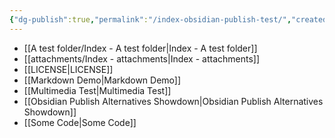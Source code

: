 ```yaml
---
{"dg-publish":true,"permalink":"/index-obsidian-publish-test/","created":"","updated":""}
---
```



-  [[A test folder/Index - A test folder\|Index - A test folder]]
-  [[attachments/Index - attachments\|Index - attachments]]
-  [[LICENSE|LICENSE]]
-  [[Markdown Demo\|Markdown Demo]]
-  [[Multimedia Test\|Multimedia Test]]
-  [[Obsidian Publish Alternatives Showdown\|Obsidian Publish Alternatives Showdown]]
-  [[Some Code\|Some Code]]

